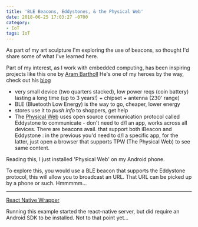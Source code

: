 ```yaml
---
title: 'BLE Beacons, Eddystones, & the Physical Web'
date: 2018-06-25 17:03:27 -0700
category: 
- IoT
tags: IoT
---
```


As part of my art sculpture I'm exploring the use of beacons, so thought I'd share some of what I've learned here. 

Part of my interest, as I work with embedded computing, has been inspiring projects like this one by [Aram Bartholl](https://hyperallergic.com/231483/fire-up-a-wifi-router-hidden-inside-a-rock/) He's one of my heroes by the way, check out his [blog](https://arambartholl.com/blog/)

- very small device (two quarters stacked), low power reqs (coin battery) lasting a long time (up to 3 years!) + chipset + antenna (230' range)
- BLE (Bluetooth Low Energy) is the way to go, cheaper, lower energy
- stores use it to *push info* to shoppers, get help
- The [Physical Web](https://google.github.io/physical-web/get-started) uses open source communication protocol called Eddystone to communicate - don't need to d/l an app, works across all devices. There are beacons avail. that support both iBeacon and Eddystone : in the previous you'd need to d/l a specific app, for the latter, just open a browser that supports TPW (The Physical Web) to see same content.

Reading this, I just installed 'Physical Web' on my Android phone.

To explore this, you would use a BLE beacon that supports the Eddystone protocol, this will allow you to broadcast an URL. That URL can be picked up by a phone or such. Hmmmmm...

----------------
[React Native Wrapper](https://github.com/Artirigo/react-native-kontaktio)

Running this example started the react-native server, but did require an Android SDK to be installed. Not to that point yet...

